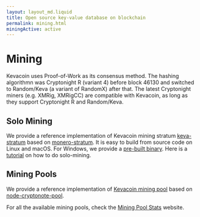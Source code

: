 ```yaml
---
layout: layout_md.liquid
title: Open source key-value database on blockchain
permalink: mining.html
miningActive: active
---
```


# Mining

Kevacoin uses Proof-of-Work as its consensus method. The hashing algorithmn was Cryptonight R (variant 4) before block 46130 and switched to Random/Keva (a variant of RandomX) after that. The latest Cryptonight miners (e.g. XMRig, XMRigCC) are compatible with Kevacoin, as long as they support Cryptonight R and Random/Keva.

## Solo Mining

We provide a reference implementation of Kevacoin mining stratum [keva-stratum](https://github.com/kevacoin-project/keva-stratum) based on
[monero-stratum](https://github.com/sammy007/monero-stratum). It is easy to build from source code on Linux and macOS. For Windows, we provide a [pre-built binary](https://github.com/kevacoin-project/keva-stratum/releases). Here is a [tutorial](tutorial_solo_mining.html) on how to do solo-mining.

## Mining Pools

We provide a reference implementation of [Kevacoin mining pool](https://github.com/kevacoin-project/node-cryptonote-pool) based on [node-cryptonote-pool](https://github.com/sammy007/monero-stratum).

For all the available mining pools, check the [Mining Pool Stats](https://miningpoolstats.stream/kevacoin) website.

